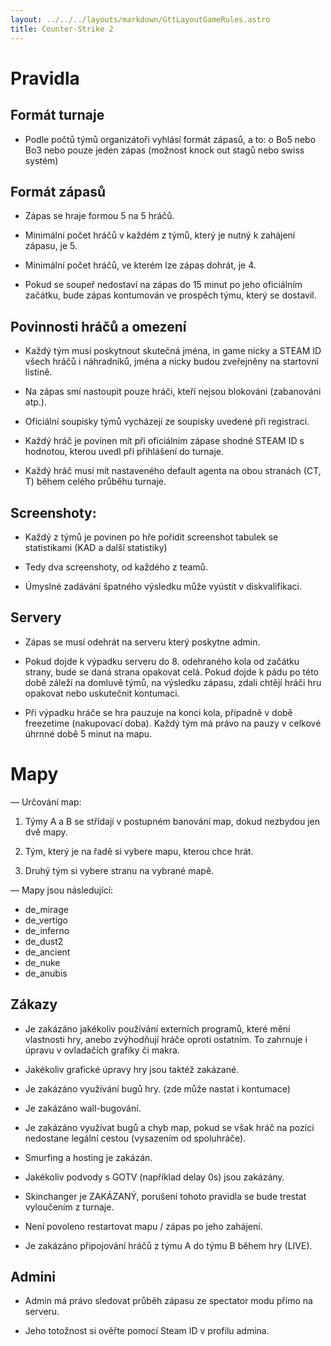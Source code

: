 ```yaml
---
layout: ../../../layouts/markdown/GttLayoutGameRules.astro
title: Counter-Strike 2
---
```

# Pravidla

## Formát turnaje

- Podle počtů týmů organizátoři vyhlásí formát zápasů, a to: o Bo5 nebo Bo3 nebo pouze jeden zápas (možnost knock out stagů nebo swiss systém)

## Formát zápasů

- Zápas se hraje formou 5 na 5 hráčů.

- Minimální počet hráčů v každém z týmů, který je nutný k zahájení zápasu, je 5.

- Minimální počet hráčů, ve kterém lze zápas dohrát, je 4.

- Pokud se soupeř nedostaví na zápas do 15 minut po jeho oficiálním začátku, bude zápas kontumován ve prospěch týmu, který se dostavil.

## Povinnosti hráčů a omezení

- Každý tým musí poskytnout skutečná jména, in game nicky a STEAM ID všech hráčů i náhradníků, jména a nicky budou zveřejněny na startovní listině.

- Na zápas smí nastoupit pouze hráči, kteří nejsou blokováni (zabanováni atp.).

- Oficiální soupisky týmů vycházejí ze soupisky uvedené při registraci.

- Každý hráč je povinen mít při oficiálním zápase shodné STEAM ID s hodnotou, kterou uvedl při přihlášení do turnaje.

- Každý hráč musí mít nastaveného default agenta na obou stranách (CT, T) během celého průběhu turnaje.

## Screenshoty:

- Každý z týmů je povinen po hře pořídit screenshot tabulek se statistikami (KAD a další statistiky)

- Tedy dva screenshoty, od každého z teamů.

- Úmyslné zadávání špatného výsledku může vyústit v diskvalifikaci.

## Servery

- Zápas se musí odehrát na serveru který poskytne admin.

- Pokud dojde k výpadku serveru do 8. odehraného kola od začátku strany, bude se daná strana opakovat celá. Pokud dojde k pádu po této době záleží na domluvě týmů, na výsledku zápasu, zdali chtějí hráči hru opakovat nebo uskutečnit kontumaci.

- Při výpadku hráče se hra pauzuje na konci kola, případně v době freezetime (nakupovací doba). Každý tým má právo na pauzy v celkové úhrnné době 5 minut na mapu.

# Mapy

— Určování map:

1. Týmy A a B se střídají v postupném banování map, dokud nezbydou jen dvě mapy.

2. Tým, který je na řadě si vybere mapu, kterou chce hrát.

3. Druhý tým si vybere stranu na vybrané mapě.

— Mapy jsou následující:
- de_mirage 
- de_vertigo 
- de_inferno 
- de_dust2 
- de_ancient 
- de_nuke
- de_anubis

## Zákazy

- Je zakázáno jakékoliv používání externích programů, které mění vlastnosti hry, anebo zvýhodňují hráče oproti ostatním. To zahrnuje i úpravu v ovladačích grafiky či makra.

- Jakékoliv grafické úpravy hry jsou taktéž zakázané.

- Je zakázáno využívání bugů hry. (zde může nastat i kontumace)

- Je zakázáno wall-bugování.

- Je zakázáno využívat bugů a chyb map, pokud se však hráč na pozici nedostane legální cestou (vysazením od spoluhráče).

- Smurfing a hosting je zakázán.

- Jakékoliv podvody s GOTV (například delay 0s) jsou zakázány.

- Skinchanger je ZAKÁZANÝ, porušení tohoto pravidla se bude trestat vyloučením z turnaje.

- Není povoleno restartovat mapu / zápas po jeho zahájení.

- Je zakázáno připojování hráčů z týmu A do týmu B během hry (LIVE).

## Admini

- Admin má právo sledovat průběh zápasu ze spectator modu přímo na serveru.

- Jeho totožnost si ověřte pomocí Steam ID v profilu admina.

